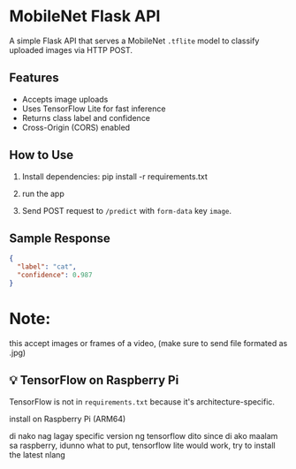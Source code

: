 # MobileNet Flask API

A simple Flask API that serves a MobileNet `.tflite` model to classify uploaded images via HTTP POST.

## Features

- Accepts image uploads
- Uses TensorFlow Lite for fast inference
- Returns class label and confidence
- Cross-Origin (CORS) enabled

## How to Use

1. Install dependencies:
   pip install -r requirements.txt

2. run the app

3. Send POST request to `/predict` with `form-data` key `image`.

## Sample Response

```json
{
  "label": "cat",
  "confidence": 0.987
}
```

# Note:

this accept images or frames of a video, (make sure to send file formated as .jpg)

## 💡 TensorFlow on Raspberry Pi

TensorFlow is not in `requirements.txt` because it's architecture-specific.

install on Raspberry Pi (ARM64)

di nako nag lagay specific version ng tensorflow dito since di ako maalam sa raspberry, idunno what to put, tensorflow lite would work, try to install the latest nlang
